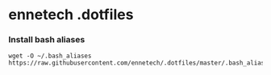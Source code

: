 # ennetech .dotfiles

### Install bash aliases

```
wget -O ~/.bash_aliases https://raw.githubusercontent.com/ennetech/.dotfiles/master/.bash_aliases
```
